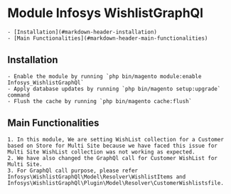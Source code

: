 # Module Infosys WishlistGraphQl

	- [Installation](#markdown-header-installation)
	- [Main Functionalities](#markdown-header-main-functionalities)

## Installation

	- Enable the module by running `php bin/magento module:enable Infosys_WishlistGraphQl`
	- Apply database updates by running `php bin/magento setup:upgrade` command
	- Flush the cache by running `php bin/magento cache:flush`

## Main Functionalities
	1. In this module, We are setting WishList collection for a Customer based on Store for Multi Site because we have faced this issue for Multi Site WishList collection was not working as expected.
    2. We have also changed the GraphQl call for Customer WishList for Multi Site.
	3. For GraphQl call purpose, please refer Infosys\WishlistGraphQl\Model\Resolver\WishlistItems and Infosys\WishlistGraphQl\Plugin\Model\Resolver\CustomerWishlistsfile.